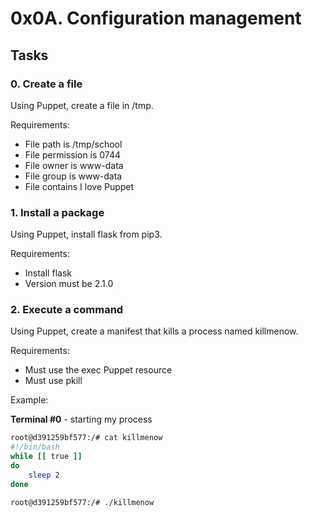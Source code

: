 # 0x0A. Configuration management

## Tasks

### 0. Create a file

Using Puppet, create a file in /tmp.

Requirements:
- File path is /tmp/school
- File permission is 0744
- File owner is www-data
- File group is www-data
- File contains I love Puppet

### 1. Install a package

Using Puppet, install flask from pip3.

Requirements:
- Install flask
- Version must be 2.1.0

### 2. Execute a command

Using Puppet, create a manifest that kills a process named killmenow.

Requirements:
- Must use the exec Puppet resource
- Must use pkill

Example:

**Terminal #0** - starting my process
```bash
root@d391259bf577:/# cat killmenow
#!/bin/bash
while [[ true ]]
do
    sleep 2
done

root@d391259bf577:/# ./killmenow

